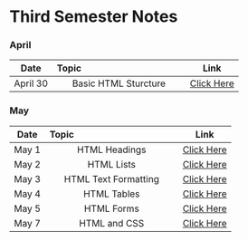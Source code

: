 # Third Semester Notes

### April

|Date|Topic &nbsp; &nbsp; &nbsp; &nbsp; &nbsp; &nbsp; &nbsp; &nbsp; &nbsp; &nbsp; &nbsp; &nbsp; &nbsp; &nbsp; &nbsp;&nbsp; &nbsp; &nbsp; &nbsp; &nbsp; &nbsp;|Link|
|---|:-:|---|
|April&nbsp;30| Basic HTML Sturcture| [Click Here](./Notes/01_April/001_April30/)|

### May

|Date|Topic &nbsp; &nbsp; &nbsp; &nbsp; &nbsp; &nbsp; &nbsp; &nbsp; &nbsp; &nbsp; &nbsp; &nbsp; &nbsp; &nbsp; &nbsp;&nbsp; &nbsp; &nbsp; &nbsp; &nbsp; &nbsp;|Link|
|---|:-:|---|
|May&nbsp;1| HTML Headings | [Click Here](./Notes/02_May/001_May1/)|
|May&nbsp;2| HTML Lists | [Click Here](/Notes/02_May/002_May2/)|
|May&nbsp;3| HTML Text Formatting | [Click Here](./Notes/02_May/003_May3/)|
|May&nbsp;4| HTML Tables | [Click Here](./Notes/02_May/004_May4/)|
|May&nbsp;5| HTML Forms | [Click Here](./Notes/02_May/005_May5/)|
|May&nbsp;7| HTML and CSS | [Click Here](./Notes/02_May/006_May7/)|



